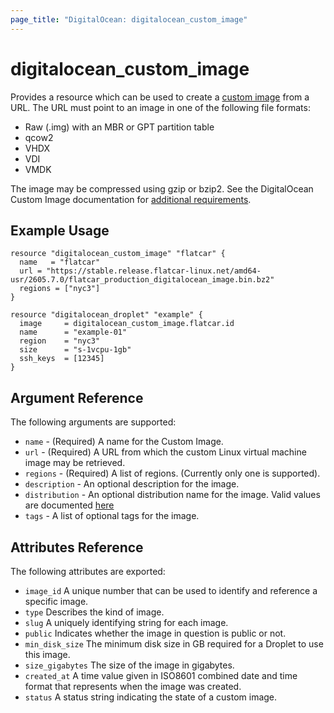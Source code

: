 ```yaml
---
page_title: "DigitalOcean: digitalocean_custom_image"
---
```


# digitalocean\_custom\_image

Provides a resource which can be used to create a [custom image](https://www.digitalocean.com/docs/images/custom-images/)
from a URL. The URL must point to an image in one of the following file formats:

- Raw (.img) with an MBR or GPT partition table
- qcow2
- VHDX
- VDI
- VMDK

The image may be compressed using gzip or bzip2. See the DigitalOcean Custom
Image documentation for [additional requirements](https://www.digitalocean.com/docs/images/custom-images/#image-requirements).

## Example Usage

```hcl
resource "digitalocean_custom_image" "flatcar" {
  name   = "flatcar"
  url = "https://stable.release.flatcar-linux.net/amd64-usr/2605.7.0/flatcar_production_digitalocean_image.bin.bz2"
  regions = ["nyc3"]
}

resource "digitalocean_droplet" "example" {
  image     = digitalocean_custom_image.flatcar.id
  name      = "example-01"
  region    = "nyc3"
  size      = "s-1vcpu-1gb"
  ssh_keys  = [12345]
}
```

## Argument Reference

The following arguments are supported:

* `name` - (Required) A name for the Custom Image.
* `url` - (Required) A URL from which the custom Linux virtual machine image may be retrieved.
* `regions` - (Required) A list of regions. (Currently only one is supported).
* `description` - An optional description for the image.
* `distribution` - An optional distribution name for the image. Valid values are documented [here](https://developers.digitalocean.com/documentation/v2/#create-a-custom-image)
* `tags` - A list of optional tags for the image.

## Attributes Reference

The following attributes are exported:

* `image_id` A unique number that can be used to identify and reference a specific image.
* `type` Describes the kind of image.
* `slug` A uniquely identifying string for each image.
* `public` Indicates whether the image in question is public or not.
* `min_disk_size` The minimum disk size in GB required for a Droplet to use this image.
* `size_gigabytes` The size of the image in gigabytes.
* `created_at` A time value given in ISO8601 combined date and time format that represents when the image was created.
* `status` A status string indicating the state of a custom image.
